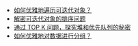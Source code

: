 + [如何优雅地遍历可迭代对象？](./如何优雅地遍历可迭代对象？/doc.md)
+ [解密可迭代对象的排序问题](./解密可迭代对象的排序问题/doc.md)
+ [通过 TOP K 问题，探究堆和优先队列的秘密](./通过%20TOP%20K%20问题，探究堆和优先队列的秘密/doc.md)
+ [如何优雅地对数据进行分组？](./如何优雅地对数据进行分组？/doc.md)